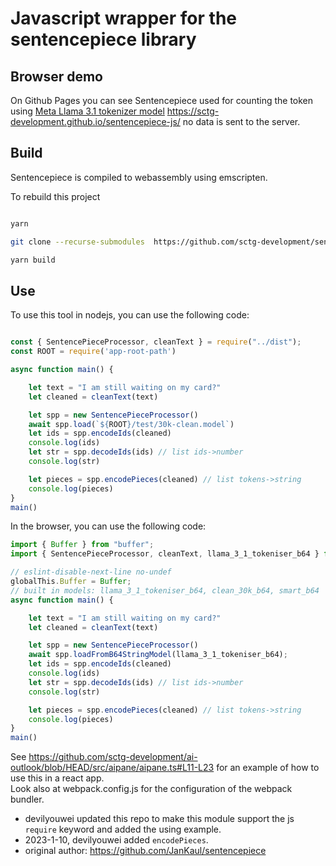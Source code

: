 # Javascript wrapper for the sentencepiece library

## Browser demo

On Github Pages you can see Sentencepiece used for counting the token using [Meta Llama 3.1 tokenizer model](https://huggingface.co/spaces/Xanthius/llama-token-counter/blob/main/tokenizer.model) https://sctg-development.github.io/sentencepiece-js/ no data is sent to the server.

## Build

Sentencepiece is compiled to webassembly using emscripten.

To rebuild this project

```bash

yarn

git clone --recurse-submodules  https://github.com/sctg-development/sentencepiece-js.git

yarn build

```

## Use

To use this tool in nodejs, you can use the following code:

```js

const { SentencePieceProcessor, cleanText } = require("../dist");
const ROOT = require('app-root-path')

async function main() {

    let text = "I am still waiting on my card?"
    let cleaned = cleanText(text)

    let spp = new SentencePieceProcessor()
    await spp.load(`${ROOT}/test/30k-clean.model`)
    let ids = spp.encodeIds(cleaned)
    console.log(ids)
    let str = spp.decodeIds(ids) // list ids->number
    console.log(str)

    let pieces = spp.encodePieces(cleaned) // list tokens->string
    console.log(pieces)
}
main()

```

In the browser, you can use the following code:

```js
import { Buffer } from "buffer";
import { SentencePieceProcessor, cleanText, llama_3_1_tokeniser_b64 } from "@sctg/sentencepiece-js";

// eslint-disable-next-line no-undef
globalThis.Buffer = Buffer;
// built in models: llama_3_1_tokeniser_b64, clean_30k_b64, smart_b64
async function main() {

    let text = "I am still waiting on my card?"
    let cleaned = cleanText(text)

    let spp = new SentencePieceProcessor()
    await spp.loadFromB64StringModel(llama_3_1_tokeniser_b64);
    let ids = spp.encodeIds(cleaned)
    console.log(ids)
    let str = spp.decodeIds(ids) // list ids->number
    console.log(str)

    let pieces = spp.encodePieces(cleaned) // list tokens->string
    console.log(pieces)
}
main()
```

See https://github.com/sctg-development/ai-outlook/blob/HEAD/src/aipane/aipane.ts#L11-L23 for an example of how to use this in a react app.  
Look also at webpack.config.js for the configuration of the webpack bundler.

- devilyouwei updated this repo to make this module support the js `require` keyword and added the using example.
- 2023-1-10, devilyouwei added `encodePieces`.
- original author: https://github.com/JanKaul/sentencepiece